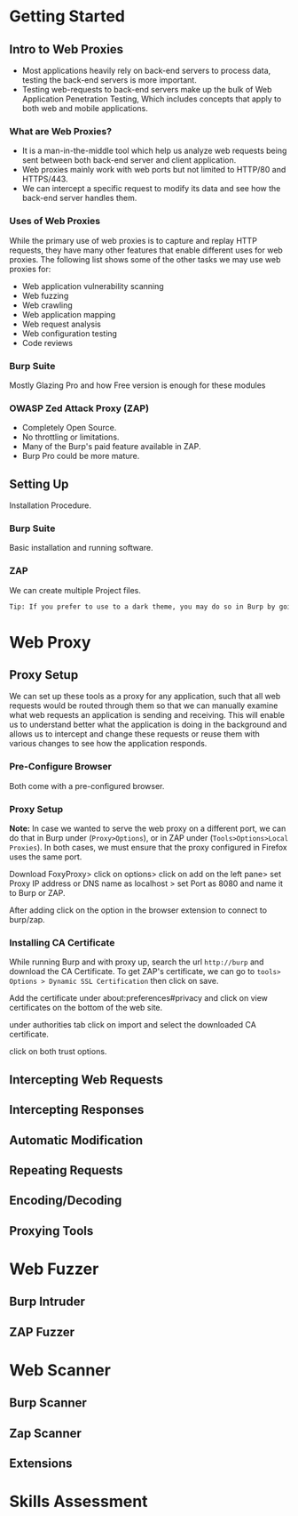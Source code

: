 # Getting Started

## Intro to Web Proxies
- Most applications heavily rely on back-end servers to process data, testing the back-end servers is more important.
- Testing web-requests to back-end servers make up the bulk of Web Application Penetration Testing, Which includes concepts that apply to both web and mobile applications.
### What are Web Proxies?
- It is a man-in-the-middle tool which help us analyze web requests being sent between both back-end server and client application.
- Web proxies mainly work with web ports but not limited to HTTP/80 and HTTPS/443.
- We can intercept a specific request to modify its data and see how the back-end server handles them.
### Uses of Web Proxies
While the primary use of web proxies is to capture and replay HTTP requests, they have many other features that enable different uses for web proxies. The following list shows some of the other tasks we may use web proxies for:

- Web application vulnerability scanning
- Web fuzzing
- Web crawling
- Web application mapping
- Web request analysis
- Web configuration testing
- Code reviews
### Burp Suite
Mostly Glazing Pro and how Free version is enough for these modules

### OWASP Zed Attack Proxy (ZAP)
- Completely Open Source.
- No throttling or limitations.
- Many of the Burp's paid feature available in ZAP.
- Burp Pro could be more mature.
## Setting Up
Installation Procedure.

### Burp Suite
Basic installation and running software.

### ZAP
We can create multiple Project files.

``` bash
Tip: If you prefer to use to a dark theme, you may do so in Burp by going to (`User Options>Display`) and selecting "dark" under (`theme`), and in ZAP by going to (`Tools>Options>Display`) and selecting "Flat Dark" in (`Look and Feel`).
```
# Web Proxy
## Proxy Setup
We can set up these tools as a proxy for any application, such that all web requests would be routed through them so that we can manually examine what web requests an application is sending and receiving. This will enable us to understand better what the application is doing in the background and allows us to intercept and change these requests or reuse them with various changes to see how the application responds.

### Pre-Configure Browser
Both come with a pre-configured browser.

### Proxy Setup
**Note:** In case we wanted to serve the web proxy on a different port, we can do that in Burp under (`Proxy>Options`), or in ZAP under (`Tools>Options>Local Proxies`). In both cases, we must ensure that the proxy configured in Firefox uses the same port.

Download FoxyProxy> click on options> click on add on the left pane> set Proxy IP address or DNS name as localhost > set Port as 8080 and name it to Burp or ZAP.

After adding click on the option in the browser extension to connect to burp/zap.

### Installing CA Certificate
While running Burp and with proxy up, search the url `http://burp` and download the CA Certificate.
To get ZAP's certificate, we can go to `tools> Options > Dynamic SSL Certification` then click on save.

Add the certificate under about:preferences#privacy and click on view certificates on the bottom of the web site.

under authorities tab click on import and select the downloaded CA certificate.

click on both trust options.
## Intercepting Web Requests


## Intercepting Responses

## Automatic Modification

## Repeating Requests

## Encoding/Decoding

## Proxying Tools

# Web Fuzzer

## Burp Intruder

## ZAP Fuzzer

# Web Scanner

## Burp Scanner

## Zap Scanner

## Extensions

# Skills Assessment